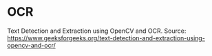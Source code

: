 # OCR
Text Detection and Extraction using OpenCV and OCR. 
Source: https://www.geeksforgeeks.org/text-detection-and-extraction-using-opencv-and-ocr/
